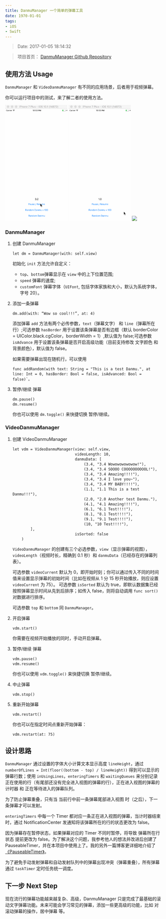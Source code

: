 ```yaml
---
title: DanmuManager 一个简单的弹幕工具
date: 1970-01-01 
tags:
- iOS
- Swift
---
```

> Date: 2017-01-05 18:14:32

> 项目首页： [DanmuManager Github Repository](https://github.com/cheng-kang/DanmuManager)


## 使用方法 Usage

`DanmuManager` 和 `VideoDanmuManager` 有不同的应用场景，后者用于视频弹幕。

你可以运行项目中的测试，来了解二者的使用方法。
<!--more-->
 
<img src="https://raw.githubusercontent.com/cheng-kang/DanmuManager/master/DanmuManager-1.gif" width="200">
<img src="https://raw.githubusercontent.com/cheng-kang/DanmuManager/master/DanmuManager-2.gif" width="200">
<img src="https://raw.githubusercontent.com/cheng-kang/DanmuManager/master/DanmuManager-3.gif" width="200">

### DanmuManager

1. 创建 DanmuManager
    
    ```
    let dm = DanmuManager(with: self.view)
    ```
    
    初始化 `init` 方法允许自定义： 
    
    - `top`、`bottom`弹幕显示在 `view` 中的上下位置范围;
    - `speed` 弹幕的速度;
    - `customFont` 弹幕字体（`UIFont`, 包括字体家族和大小，默认为系统字体，字号 20）。

2. 添加一条弹幕 
    
	```
	dm.add(with: “Wow so cool!!!”, at: 4)
	```

    添加弹幕 `add` 方法有两个必传参数，`text`（弹幕文字） 和 `line`（弹幕所在行）;可选参数 `hasBorder` 用于设置该条弹幕是否有边框（默认 borderColor = UIColor.black.cgColor，borderWidth = 1）,默认值为 false;可选参数 `isAdvance` 用于设置该条弹幕是否开启高级功能（目前支持修改 文字颜色 和 背景颜色），默认值为 false。
	
	如果需要弹幕出现在随机行，可以使用
	```
    func addRandom(with text: String = "This is a test Danmu.", at line: Int = 0, hasBorder: Bool = false, isAdvanced: Bool = false)`。
    ```
    
3. 暂停/继续 弹幕

	```
	dm.pause()
	dm.resume()
	```
	
	你也可以使用 `dm.toggle()` 来快捷切换 暂停/继续。
	
	
### VideoDanmuManager

1. 创建 VideoDanmuManager
	
	```
	let vdm = VideoDanmuManager(view: self.view,
                                videoLength: 10,
                                danmuData: [
                                    (3.4, "3.4 Wowowowowowow!"),
                                    (3.4, "3.4 SOOOO COOOOOOOOOOL!"),
                                    (3.4, "3.4 Amazing!!!!"),
                                    (3.4, "3.4 I love you~"),
                                    (3.4, "3.4 MY BABY!!!!"),
                                    (1.1, "1.1 This is a test Danmu!!!"),
                                    (2.0, "2.0 Another test Danmu."),
                                    (4.1, "4.1 Amazing!!!!"),
                                    (6.1, "6.1 Test!!!!"),
                                    (8.1, "8.1 Test!!!!"),
                                    (9.1, "9.1 Test!!!!"),
                                    (10, "10 Test!!!!"),
            ],
                                isSorted: false
        )
	```
	
	`VideoDanmuManager` 的创建有三个必选参数，`view`（显示弹幕的视图），`videoLength`（视频时长，精确到 0.1 秒）和 `danmuData`（已经存在的弹幕列表）。
	
	可选参数 `videoCurrent` 默认为 0，即开始时刻；你可以通过传入不同的时间值来设置显示弹幕的初始时间（比如在视频从 1 分 15 秒开始播放，则应设置 `videoCurrent` 为 75）。
	可选参数 `isSorted` 默认为 true，即默认数据集已经按照弹幕显示时间从先到后排序；如传入 false，则将自动调用 `func sort()` 对数据进行排序。
	
	可选参数 `top` 和 `bottom` 同 `DanmuManager`。
	
	
2. 开启弹幕
		
	```
	vdm.start()
	```
	
	你需要在视频开始播放的同时，手动开启弹幕。
	
3. 暂停/继续 弹幕
	
	```
	vdm.pause()
	vdm.resume()
	```
	
	你也可以使用 `vdm.toggle()` 来快捷切换 暂停/继续。
	
4. 中止弹幕

	```
	vdm.stop()
	```
	
	
5. 重新开始弹幕

	```
	vdm.restart()
	```
	
	你也可以在指定时间点重新开始弹幕：
	
	```
	vdm.restart(at: 75)
	```
	
	
## 设计思路

`DanmuManager` 通过设置的字体大小计算文本显示高度 `lineHeight`，通过 `numberOfLines = Int(floor((bottom - top) / lineHeight))` 得到可以显示的弹幕行数；使用 `inUsingLines`，`enteringTimers` 和 `waitingQueues` 来分别记录 正在使用的行（有尾部还没有完全进入视图的弹幕的行），正在进入视图的弹幕的计时器 和 正在等待进入的弹幕队列。

为了防止弹幕重叠，只有当 当前行中前一条弹幕尾部进入视图 时（之后），下一条弹幕才可以发射。

`enteringTimers` 中每一个 Timer 都对应一条正在进入视图的弹幕，当计时器结束时，通过 NotificationCenter 发通知将该弹幕所在的行的状态更改为 false。

因为弹幕存在暂停状态，如果弹幕对应的 Timer 不同时暂停，将导致 弹幕所在行状态 提前更改为 false。为了解决这个问题，我参考他人的想法并改进后创建了 PauseableTimer，并在本项目中使用上了。我的另外一篇博客更详细地介绍了 [《PauseableTimer》](http://chengkang.me/2017/01/05/PauseableTimer%20%E4%B8%80%E4%B8%AA%E5%8F%AF%E6%9A%82%E5%81%9C%E7%9A%84%E8%AE%A1%E6%97%B6%E5%99%A8/)。

为了避免手动发射弹幕和自动发射队列中的弹幕出现冲突（弹幕重叠），所有弹幕通过 `taskTimer` 定时任务统一调度。

## 下一步 Next Step

现在流行的弹幕功能越来越复杂、高级，DanmuManager 只是完成了最基础的滚动文字弹幕功能。未来可能会学习常见的弹幕，添加一些更高级的功能，比如 对滚动弹幕的操作，居中弹幕 等。	